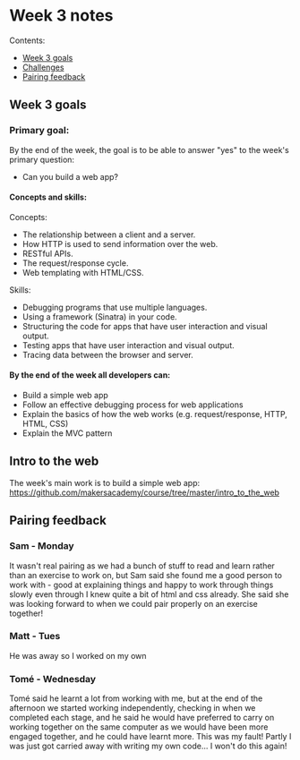 # Week 3 notes

Contents:

- [Week 3 goals](#goals)
- [Challenges](#intro-to-the-web)
- [Pairing feedback](#pairing-feedback)

## <a name='goals'>Week 3 goals</a>

### Primary goal:

By the end of the week, the goal is to be able to answer "yes" to the week's primary question:

- Can you build a web app?

#### Concepts and skills:

Concepts:

- The relationship between a client and a server.
- How HTTP is used to send information over the web.
- RESTful APIs.
- The request/response cycle.
- Web templating with HTML/CSS.

Skills:

- Debugging programs that use multiple languages.
- Using a framework (Sinatra) in your code.
- Structuring the code for apps that have user interaction and visual output.
- Testing apps that have user interaction and visual output.
- Tracing data between the browser and server.

#### By the end of the week all developers can:

- Build a simple web app
- Follow an effective debugging process for web applications
- Explain the basics of how the web works (e.g. request/response, HTTP, HTML, CSS)
- Explain the MVC pattern

## <a name='intro-to-the-web'>Intro to the web</a>

The week's main work is to build a simple web app: <https://github.com/makersacademy/course/tree/master/intro_to_the_web>

## <a name='pairing-feedback'>Pairing feedback</a>

### Sam - Monday

It wasn't real pairing as we had a bunch of stuff to read and learn rather than an exercise to work on, but Sam said she found me a good person to work with - good at explaining things and happy to work through things slowly even through I knew quite a bit of html and css already. She said she was looking forward to when we could pair properly on an exercise together!

### Matt - Tues

He was away so I worked on my own

### Tomé - Wednesday

Tomé said he learnt a lot from working with me, but at the end of the afternoon we started working independently, checking in when we completed each stage, and he said he would have preferred to carry on working together on the same computer as we would have been more engaged together, and he could have learnt more. This was my fault! Partly I was just got carried away with writing my own code... I won't do this again!